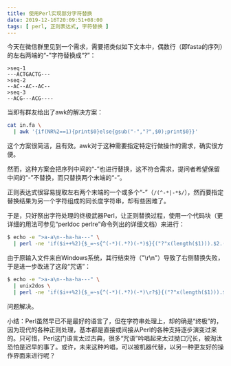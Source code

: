 ```yaml
---
title: 使用Perl实现部分字符替换
date: 2019-12-16T20:09:51+08:00
tags: [ perl, 正则表达式, 字符替换 ]
---
```


今天在微信群里见到一个需求，需要把类似如下文本中，偶数行（即fasta的序列）的左右两端的“-”字符替换成“?”：

```
>seq-1
---ACTGACTG---
>seq-2
--AC--AC--AC--
>seq-3
--ACG---ACG----
```

当即有群友给出了awk的解决方案：

```sh
cat in.fa \
  | awk '{if(NR%2==1){print$0}else{gsub("-","?",$0);print$0}}'
```

这个方案很简洁，且有效。awk对于这种需要指定特定行做操作的需求，确实很方便。

然而，这种方案会把序列中间的“-”也进行替换，这不符合需求，提问者希望保留中间的“-”不替换，而只替换两个末端的“-”。

正则表达式很容易提取左右两个末端的一个或多个“-”（`/(^-*|-*$/`），然而要指定替换结果为另一个字符组成的同长度字符串，却有些困难了。

于是，只好祭出字符处理的终极武器Perl，让正则替换过程，使用一个代码块（更详细的用法可参见“perldoc perlre”命令列出的详细文档）来进行：

```sh
$ echo -e ">a-a\n--ha-ha---" \
  | perl -ne 'if($i++%2){$_=~s{^(-*)(.*?)(-*)$}{("?"x(length($1))).$2.("?"x(length($3)))}ex};print'
```

由于原输入文件来自Windows系统，其行结束符（"\r\n"）导致了右侧替换失败，于是进一步改进了这段“咒语”：

```sh
$ echo -e ">a-a\n--ha-ha---" \
  | unix2dos \
  | perl -ne 'if($i++%2){$_=~s{^(-*)(.*?)(-*)\r?$}{("?"x(length($1))).$2.("?"x(length($3)))}ex};print'
```

问题解决。

小结：Perl虽然早已不是最好的语言了，但在字符串处理上，却的确是“终极”的，因为现代的各种正则处理，基本都是直接或间接从Perl的各种支持逐步演变过来的。只可惜，Perl这门语言太过古典，很多“咒语”吟唱起来太过拗口冗长，被淘汰恐怕是迟早的事了。或许，未来这种吟唱，可以被机器代替，以另一种更友好的操作界面来进行呢？
